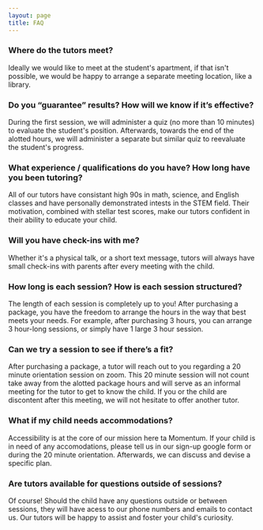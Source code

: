 ```yaml
---
layout: page
title: FAQ
---
```


### Where do the tutors meet?

Ideally we would like to meet at the student's apartment, if that isn't possible, we would be happy to arrange a separate meeting location, like a library.

### Do you “guarantee” results? How will we know if it’s effective?

During the first session, we will administer a quiz (no more than 10 minutes) to evaluate the student's position. Afterwards, towards the end of the alotted hours, we will administer a separate but similar quiz to reevaluate the student's progress. 

### What experience / qualifications do you have? How long have you been tutoring?

All of our tutors have consistant high 90s in math, science, and English classes and have personally demonstrated intests in the STEM field. Their motivation, combined with stellar test scores, make our tutors confident in their ability to educate your child.

### Will you have check-ins with me?

Whether it's a physical talk, or a short text message, tutors will always have small check-ins with parents after every meeting with the child.

### How long is each session? How is each session structured?

The length of each session is completely up to you! After purchasing a package, you have the freedom to arrange the hours in the way that best meets your needs. For example, after purchasing 3 hours, you can arrange 3 hour-long sessions, or simply have 1 large 3 hour session.

### Can we try a session to see if there’s a fit? 

After purchasing a package, a tutor will reach out to you regarding a 20 minute orientation session on zoom. This 20 minute session will not count take away from the alotted package hours and will serve as an informal meeting for the tutor to get to know the child. If you or the child are discontent after this meeting, we will not hesitate to offer another tutor. 

### What if my child needs accommodations?

Accessibility is at the core of our mission here ta Momentum. If your child is in need of any accomodations, please tell us in our sign-up google form or during the 20 minute orientation. Afterwards, we can discuss and devise a specific plan.

### Are tutors available for questions outside of sessions?

Of course! Should the child have any questions outside or between sessions, they will have acess to our phone numbers and emails to contact us. Our tutors will be happy to assist and foster your child's curiosity.